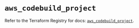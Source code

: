# `aws_codebuild_project`

Refer to the Terraform Registry for docs: [`aws_codebuild_project`](https://registry.terraform.io/providers/hashicorp/aws/5.83.0/docs/resources/codebuild_project).
